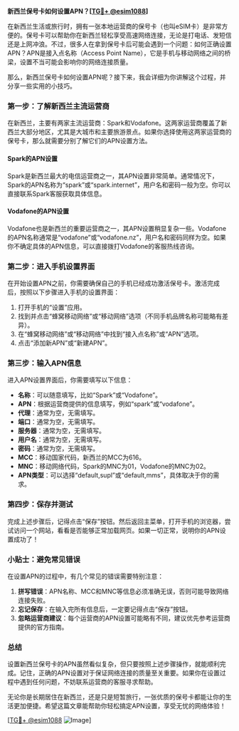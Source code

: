 **新西兰保号卡如何设置APN？[[TG💪+ @esim1088](https://t.me/s/esim1088)]**

在新西兰生活或旅行时，拥有一张本地运营商的保号卡（也叫eSIM卡）是非常方便的。保号卡可以帮助你在新西兰轻松享受高速网络连接，无论是打电话、发短信还是上网冲浪。不过，很多人在拿到保号卡后可能会遇到一个问题：如何正确设置APN？APN是接入点名称（Access Point Name），它是手机与移动网络之间的桥梁，设置不当可能会影响你的网络连接质量。

那么，新西兰保号卡如何设置APN呢？接下来，我会详细为你讲解这个过程，并分享一些实用的小技巧。

### 第一步：了解新西兰主流运营商

在新西兰，主要有两家主流运营商：Spark和Vodafone。这两家运营商覆盖了新西兰大部分地区，尤其是大城市和主要旅游景点。如果你选择使用这两家运营商的保号卡，那么就需要分别了解它们的APN设置方法。

#### Spark的APN设置
Spark是新西兰最大的电信运营商之一，其APN设置非常简单。通常情况下，Spark的APN名称为“spark”或“spark.internet”，用户名和密码一般为空。你可以直接联系Spark客服获取具体信息。

#### Vodafone的APN设置
Vodafone也是新西兰的重要运营商之一，其APN设置稍显复杂一些。Vodafone的APN名称通常是“vodafone”或“vodafone.nz”，用户名和密码同样为空。如果你不确定具体的APN信息，可以直接拨打Vodafone的客服热线咨询。

### 第二步：进入手机设置界面

在开始设置APN之前，你需要确保自己的手机已经成功激活保号卡。激活完成后，按照以下步骤进入手机的设置界面：

1. 打开手机的“设置”应用。
2. 找到并点击“蜂窝移动网络”或“移动网络”选项（不同手机品牌名称可能略有差异）。
3. 在“蜂窝移动网络”或“移动网络”中找到“接入点名称”或“APN”选项。
4. 点击“添加新APN”或“新建APN”。

### 第三步：输入APN信息

进入APN设置界面后，你需要填写以下信息：

- **名称**：可以随意填写，比如“Spark”或“Vodafone”。
- **APN**：根据运营商提供的信息填写，例如“spark”或“vodafone”。
- **代理**：通常为空，无需填写。
- **端口**：通常为空，无需填写。
- **服务器**：通常为空，无需填写。
- **用户名**：通常为空，无需填写。
- **密码**：通常为空，无需填写。
- **MCC**：移动国家代码，新西兰的MCC为616。
- **MNC**：移动网络代码，Spark的MNC为01，Vodafone的MNC为02。
- **APN类型**：可以选择“default,supl”或“default,mms”，具体取决于你的需求。

### 第四步：保存并测试

完成上述步骤后，记得点击“保存”按钮。然后返回主菜单，打开手机的浏览器，尝试访问一个网站，看看是否能够正常加载网页。如果一切正常，说明你的APN设置成功了！

### 小贴士：避免常见错误

在设置APN的过程中，有几个常见的错误需要特别注意：

1. **拼写错误**：APN名称、MCC和MNC等信息必须准确无误，否则可能导致网络连接失败。
2. **忘记保存**：在输入完所有信息后，一定要记得点击“保存”按钮。
3. **忽略运营商建议**：每个运营商的APN设置可能略有不同，建议优先参考运营商提供的官方指南。

### 总结

设置新西兰保号卡的APN虽然看似复杂，但只要按照上述步骤操作，就能顺利完成。记住，正确的APN设置对于保证网络连接的质量至关重要。如果你在设置过程中遇到任何问题，不妨联系运营商的客服寻求帮助。

无论你是长期居住在新西兰，还是只是短暂旅行，一张优质的保号卡都能让你的生活更加便捷。希望这篇文章能帮助你轻松搞定APN设置，享受无忧的网络体验！

[[TG💪+ @esim1088](https://t.me/s/esim1088) ![Image](https://i.postimg.cc/4NQfJmqS/Snipaste-2025-05-13-00-14-12.png)]